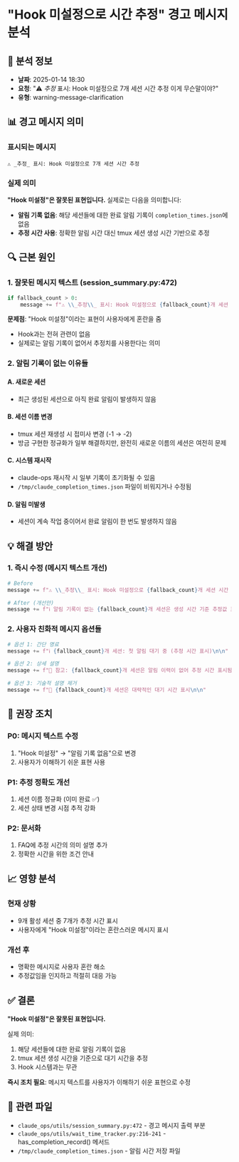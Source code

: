 # "Hook 미설정으로 시간 추정" 경고 메시지 분석

## 📅 분석 정보
- **날짜**: 2025-01-14 18:30
- **요청**: "⚠️ _추정_ 표시: Hook 미설정으로 7개 세션 시간 추정 이게 무슨말이야?"
- **유형**: warning-message-clarification

## 📊 경고 메시지 의미

### 표시되는 메시지
```
⚠️ _추정_ 표시: Hook 미설정으로 7개 세션 시간 추정
```

### 실제 의미
**"Hook 미설정"은 잘못된 표현입니다.** 실제로는 다음을 의미합니다:
- **알림 기록 없음**: 해당 세션들에 대한 완료 알림 기록이 `completion_times.json`에 없음
- **추정 시간 사용**: 정확한 알림 시간 대신 tmux 세션 생성 시간 기반으로 추정

## 🔍 근본 원인

### 1. 잘못된 메시지 텍스트 (session_summary.py:472)
```python
if fallback_count > 0:
    message += f"⚠️ \\_추정\\_ 표시: Hook 미설정으로 {fallback_count}개 세션 시간 추정\n\n"
```

**문제점**: "Hook 미설정"이라는 표현이 사용자에게 혼란을 줌
- Hook과는 전혀 관련이 없음
- 실제로는 알림 기록이 없어서 추정치를 사용한다는 의미

### 2. 알림 기록이 없는 이유들

#### A. 새로운 세션
- 최근 생성된 세션으로 아직 완료 알림이 발생하지 않음

#### B. 세션 이름 변경
- tmux 세션 재생성 시 접미사 변경 (-1 → -2)
- 방금 구현한 정규화가 일부 해결하지만, 완전히 새로운 이름의 세션은 여전히 문제

#### C. 시스템 재시작
- claude-ops 재시작 시 일부 기록이 초기화될 수 있음
- `/tmp/claude_completion_times.json` 파일이 비워지거나 수정됨

#### D. 알림 미발생
- 세션이 계속 작업 중이어서 완료 알림이 한 번도 발생하지 않음

## 💡 해결 방안

### 1. 즉시 수정 (메시지 텍스트 개선)
```python
# Before
message += f"⚠️ \\_추정\\_ 표시: Hook 미설정으로 {fallback_count}개 세션 시간 추정\n\n"

# After (개선안)
message += f"ℹ️ 알림 기록이 없는 {fallback_count}개 세션은 생성 시간 기준 추정값 표시\n\n"
```

### 2. 사용자 친화적 메시지 옵션들
```python
# 옵션 1: 간단 명료
message += f"ℹ️ {fallback_count}개 세션: 첫 알림 대기 중 (추정 시간 표시)\n\n"

# 옵션 2: 상세 설명
message += f"📝 참고: {fallback_count}개 세션은 알림 이력이 없어 추정 시간 표시됨\n\n"

# 옵션 3: 기술적 설명 제거
message += f"💭 {fallback_count}개 세션은 대략적인 대기 시간 표시\n\n"
```

## 🎯 권장 조치

### P0: 메시지 텍스트 수정
1. "Hook 미설정" → "알림 기록 없음"으로 변경
2. 사용자가 이해하기 쉬운 표현 사용

### P1: 추정 정확도 개선
1. 세션 이름 정규화 (이미 완료 ✅)
2. 세션 상태 변경 시점 추적 강화

### P2: 문서화
1. FAQ에 추정 시간의 의미 설명 추가
2. 정확한 시간을 위한 조건 안내

## 📈 영향 분석

### 현재 상황
- 9개 활성 세션 중 7개가 추정 시간 표시
- 사용자에게 "Hook 미설정"이라는 혼란스러운 메시지 표시

### 개선 후
- 명확한 메시지로 사용자 혼란 해소
- 추정값임을 인지하고 적절히 대응 가능

## ✅ 결론

**"Hook 미설정"은 잘못된 표현입니다.**

실제 의미:
1. 해당 세션들에 대한 완료 알림 기록이 없음
2. tmux 세션 생성 시간을 기준으로 대기 시간을 추정
3. Hook 시스템과는 무관

**즉시 조치 필요**: 메시지 텍스트를 사용자가 이해하기 쉬운 표현으로 수정

## 🔗 관련 파일
- `claude_ops/utils/session_summary.py:472` - 경고 메시지 출력 부분
- `claude_ops/utils/wait_time_tracker.py:216-241` - has_completion_record() 메서드
- `/tmp/claude_completion_times.json` - 알림 시간 저장 파일